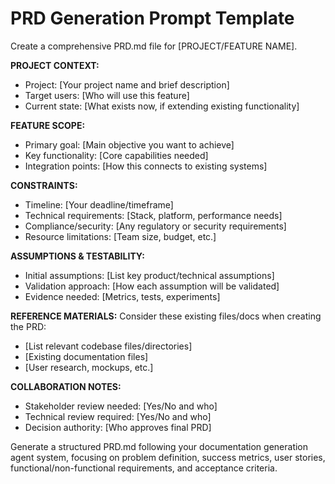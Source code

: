# PRD Generation Prompt Template

Create a comprehensive PRD.md file for [PROJECT/FEATURE NAME].

**PROJECT CONTEXT:**
- Project: [Your project name and brief description]
- Target users: [Who will use this feature]
- Current state: [What exists now, if extending existing functionality]

**FEATURE SCOPE:**
- Primary goal: [Main objective you want to achieve]
- Key functionality: [Core capabilities needed]
- Integration points: [How this connects to existing systems]

**CONSTRAINTS:**
- Timeline: [Your deadline/timeframe]
- Technical requirements: [Stack, platform, performance needs]
- Compliance/security: [Any regulatory or security requirements]
- Resource limitations: [Team size, budget, etc.]

**ASSUMPTIONS & TESTABILITY:**
- Initial assumptions: [List key product/technical assumptions]
- Validation approach: [How each assumption will be validated]
- Evidence needed: [Metrics, tests, experiments]

**REFERENCE MATERIALS:**
Consider these existing files/docs when creating the PRD:
- [List relevant codebase files/directories]
- [Existing documentation files]
- [User research, mockups, etc.]

**COLLABORATION NOTES:**
- Stakeholder review needed: [Yes/No and who]
- Technical review required: [Yes/No and who]
- Decision authority: [Who approves final PRD]

Generate a structured PRD.md following your documentation generation agent system, focusing on problem definition, success metrics, user stories, functional/non-functional requirements, and acceptance criteria.